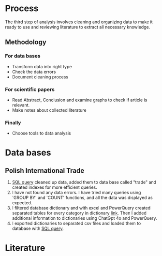# Process
The third step of analysis involves cleaning and organizing data to make it ready to use and reviewing literature to extract all necessary knowledge.

## Methodology
### For data bases
* Transform data into right type
* Check the data errors
* Document cleaning process
### For scientific papers
* Read Abstract, Conclusion and examine graphs to check if article is relevant.
* Make notes about collected literature
### Finally
* Choose tools to data analysis

# Data bases
## Polish International Trade
1. [SQL query](/3_Process/scripts/polish_trade_gus_table.sql) cleaned up data, added them to data base called "trade" and created indexes for more efficient queries.
2. I have not found any data errors. I have tried many queries using 'GROUP BY' and 'COUNT' functions, and all the data was displayed as expected.
3. I filtered database dictionary and with excel and PowerQuery created separated tables for every category in dictionary [link](/3_Process/processed_data/polish_trade_gus_dict). Then I added additional information to dictionaries using ChatGpt 4o and PowerQuery.
4. I exported dictionaries to separated csv files and loaded them to database with [SQL query](/3_Process/scripts/polish_trade_gus_dict_table.sql).

# Literature